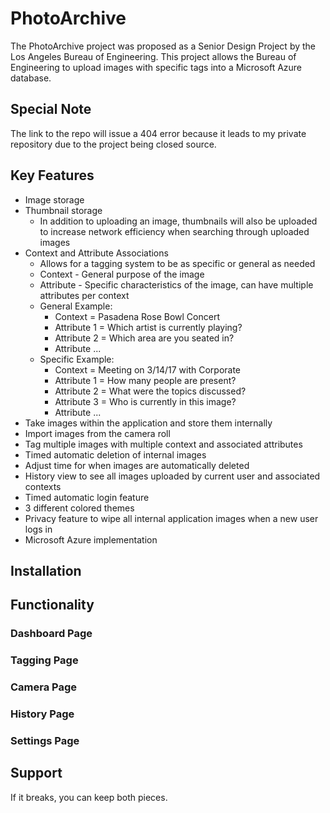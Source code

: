 # PhotoArchive

The PhotoArchive project was proposed as a Senior Design Project by the Los Angeles Bureau of Engineering. This project allows the Bureau of Engineering to upload images with specific tags into a Microsoft Azure database. 

## Special Note

The link to the repo will issue a 404 error because it leads to my private repository due to the project being closed source.

## Key Features

* Image storage
* Thumbnail storage
  * In addition to uploading an image, thumbnails will also be uploaded to increase network efficiency when searching through uploaded images
* Context and Attribute Associations
  * Allows for a tagging system to be as specific or general as needed
  * Context - General purpose of the image
  * Attribute - Specific characteristics of the image, can have multiple attributes per context
  * General Example:
    * Context = Pasadena Rose Bowl Concert
    * Attribute 1 = Which artist is currently playing?
    * Attribute 2 = Which area are you seated in?
    * Attribute ...
  * Specific Example:
    * Context = Meeting on 3/14/17 with Corporate
    * Attribute 1 = How many people are present?
    * Attribute 2 = What were the topics discussed?
    * Attribute 3 = Who is currently in this image? 
    * Attribute ...
* Take images within the application and store them internally
* Import images from the camera roll
* Tag multiple images with multiple context and associated attributes
* Timed automatic deletion of internal images
* Adjust time for when images are automatically deleted
* History view to see all images uploaded by current user and associated contexts
* Timed automatic login feature
* 3 different colored themes
* Privacy feature to wipe all internal application images when a new user logs in
* Microsoft Azure implementation

## Installation

## Functionality

### Dashboard Page

### Tagging Page

### Camera Page

### History Page

### Settings Page

## Support

If it breaks, you can keep both pieces.
